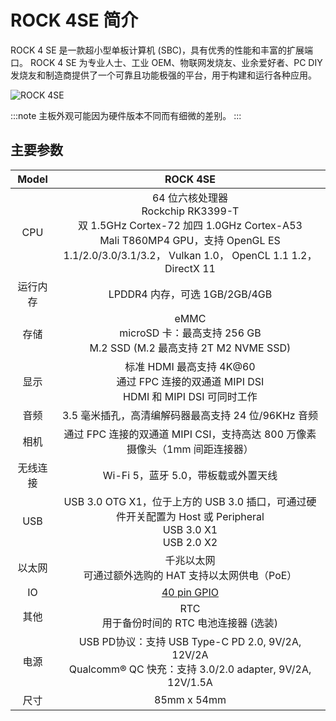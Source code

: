 ﻿---
sidebar_label: '概览'
sidebar_position: 3
---

# ROCK 4SE 简介

ROCK 4 SE 是一款超小型单板计算机 (SBC)，具有优秀的性能和丰富的扩展端口。
ROCK 4 SE 为专业人士、工业 OEM、物联网发烧友、业余爱好者、PC DIY 发烧友和制造商提供了一个可靠且功能极强的平台，用于构建和运行各种应用。

![ROCK 4SE](/img/rock4/rock4se-closelook.webp)

:::note
主板外观可能因为硬件版本不同而有细微的差别。
:::

## 主要参数

|Model|ROCK 4SE|
|:-:|:-:|
|CPU|64 位六核处理器<br/>Rockchip RK3399-T<br/>双 1.5GHz Cortex-72 加四 1.0GHz Cortex-A53<br/>Mali T860MP4 GPU，支持 OpenGL ES 1.1/2.0/3.0/3.1/3.2， Vulkan 1.0， OpenCL 1.1 1.2， DirectX 11|
|运行内存|LPDDR4 内存，可选 1GB/2GB/4GB|
|存储|eMMC<br/>microSD 卡：最高支持 256 GB<br/>M.2 SSD (M.2 最高支持 2T M2 NVME SSD)|
|显示|标准 HDMI 最高支持 4K@60<br/>通过 FPC 连接的双通道 MIPI DSI<br/>HDMI 和 MIPI DSI 可同时工作|
|音频|3.5 毫米插孔，高清编解码器最高支持 24 位/96KHz 音频|
|相机|通过 FPC 连接的双通道 MIPI CSI，支持高达 800 万像素摄像头（1mm 间距连接器）|
|无线连接|Wi-Fi 5，蓝牙 5.0，带板载或外置天线|
|USB|USB 3.0 OTG X1，位于上方的 USB 3.0 插口，可通过硬件开关配置为 Host 或 Peripheral<br/>USB 3.0 X1<br/>USB 2.0 X2|
|以太网|千兆以太网<br/>可通过额外选购的 HAT 支持以太网供电（PoE）|
|IO|[40 pin GPIO](../hardware/rock4se-gpio)|
|其他|RTC<br/>用于备份时间的 RTC 电池连接器 (选装)|
|电源|USB PD协议：支持 USB Type-C PD 2.0, 9V/2A, 12V/2A<br/>Qualcomm® QC 快充：支持 3.0/2.0 adapter, 9V/2A, 12V/1.5A|
|尺寸|85mm x 54mm|
